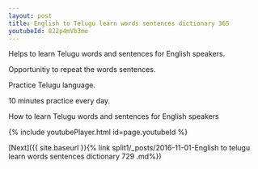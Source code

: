 ```yaml
---
layout: post
title: English to Telugu learn words sentences dictionary 365 
youtubeId: 822p4mVb3mo
---
```

 
 
Helps to learn Telugu words and sentences for English speakers.

Opportunitiy to repeat the words sentences. 

Practice Telugu language. 
 
10 minutes practice every day. 
 
How to learn Telugu words and sentences for English speakers 
 
{% include youtubePlayer.html id=page.youtubeId %}
 
 
[Next]({{ site.baseurl }}{% link  split1/_posts/2016-11-01-English to telugu learn words sentences dictionary 729 .md%})
 
